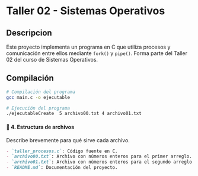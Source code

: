 # Taller 02 - Sistemas Operativos
## Descripcion
Este proyecto implementa un programa en C que utiliza procesos y comunicación entre ellos mediante `fork()` y `pipe()`. Forma parte del Taller 02 del curso de Sistemas Operativos.
## Compilación
```bash
# Compilación del programa
gcc main.c -o ejecutable

# Ejecución del programa
./ejecutableCreate  5 archivo00.txt 4 archivo01.txt

```
#### 📂 4. **Estructura de archivos**
Describe brevemente para qué sirve cada archivo.

```markdown
- `taller_procesos.c`: Código fuente en C.
- `archivo00.txt`: Archivo con números enteros para el primer arreglo.
- `archivo01.txt`: Archivo con números enteros para el segundo arreglo.
- `README.md`: Documentación del proyecto.
